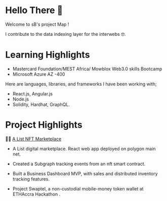 
# Hello There 👋
Welcome to sB's project Map !


I contribute to the data indexing layer for the interwebs 🤓.


# Learning Highlights
  - Mastercard Foundation/MEST Africa/ Mowblox Web3.0 skills Bootcamp
  - Microsoft Azure AZ -400


Here are languages, libraries, and frameworks I have been working with;

 -  React.js, Angular.js
 -  Node.js
 -  Solidity, Hardhat, GraphQL.
 
   
# Project Highlights


👨‍💻 [A List NFT Marketplace ](https://a-list-4k4bs0nh1-prkvw.vercel.app/) 
-  A List digital marketplace. React web app deployed on polygon main net.
  
-  Created a Subgraph tracking events from an nft smart contract.
  
- Built a Business Dashboard MVP, with sales and distributed inventory tracking features.
  
- Project Swaptel, a non-custodial mobile-money token wallet at ETHAccra Hackathon .

  




